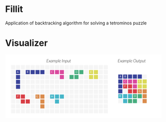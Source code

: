 # Fillit
Application of backtracking algorithm for solving a tetrominos puzzle
# Visualizer
<img src="https://github.com/aruiz-ba/images/blob/master/fillit.png"></img>
